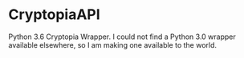 # CryptopiaAPI
Python 3.6 Cryptopia Wrapper. I could not find a Python 3.0 wrapper available elsewhere, so I am making one available to the world.
